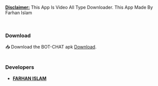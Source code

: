 


<b><u>Disclaimer:</u></b> This App Is Video All Type Downloader. This App Made By Farhan Islam 
</p>
<br>

### Download
📥 Download the BOT-CHAT apk <a href="https://github.com/Imon-404/App/raw/main/BOT-CHAT.apk">Download</a>.
<br>
<br>


### Developers
- [**FARHAN ISLAM**](https://github.com/Imon-404/)
<br>
